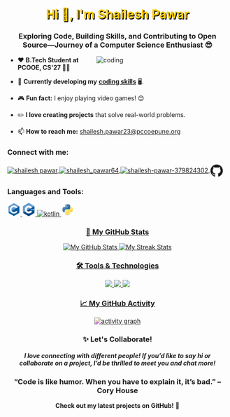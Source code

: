 <h1 align="center">
  <span style="color: #ffcc00; text-shadow: 2px 2px #000000;">Hi 👋, I'm Shailesh Pawar</span>
</h1>
<h3 align="center">Exploring Code, Building Skills, and Contributing to Open Source—Journey of a Computer Science Enthusiast 😎</h3>
<img align="right" alt="coding" width="300" src="https://th.bing.com/th/id/R.09b2f1ad61f656a4981716f70c159998?rik=lVAOS43%2fVXRVJw&riu=http%3a%2f%2f33.media.tumblr.com%2f09b2f1ad61f656a4981716f70c159998%2ftumblr_n9oskaDd3H1shpedgo1_400.gif&ehk=LEdRU0XYodBjy%2buIyL4Tunsztjim3fwRqFIeKsPzHfI%3d&risl=&pid=ImgRaw&r=0">

- ❤️ **B.Tech Student at PCOOE, CS'27 📖📙**
- 🌱 **Currently developing my** [**coding skills**](https://www.codecademy.com/) 🖥️.
- 🎮 **Fun fact:** I enjoy playing video games! 😊
- ✏️ **I love creating projects** that solve real-world problems.

- 📫 **How to reach me:** [shailesh.pawar23@pccoepune.org](mailto:shailesh.pawar23@pccoepune.org)

<h3 align="left">Connect with me:</h3>
<p align="left">
  <a href="https://fb.com/shailesh.pawar" target="_blank" rel="noopener noreferrer">
    <img align="center" src="https://raw.githubusercontent.com/rahuldkjain/github-profile-readme-generator/master/src/images/icons/Social/facebook.svg" alt="shailesh pawar" height="30" width="30" />
  </a>
  <a href="https://instagram.com/shailesh_pawar64" target="_blank" rel="noopener noreferrer">
    <img align="center" src="https://raw.githubusercontent.com/rahuldkjain/github-profile-readme-generator/master/src/images/icons/Social/instagram.svg" alt="shailesh_pawar64" height="30" width="30" />
  </a>
  <a href="https://www.linkedin.com/in/shailesh-pawar-379824302" target="_blank" rel="noopener noreferrer">
    <img align="center" src="https://upload.wikimedia.org/wikipedia/commons/c/ca/LinkedIn_logo_initials.png" alt="shailesh-pawar-379824302" height="30" width="30" />
  </a>
  <a href="https://github.com/Shailesh6068" target="_blank" rel="noopener noreferrer">
    <img align="center" src="https://raw.githubusercontent.com/devicons/devicon/master/icons/github/github-original.svg" alt="github" height="30" width="30" />
  </a>
</p>

<h3 align="left">Languages and Tools:</h3>
<p align="left">
  <a href="https://www.cprogramming.com/" target="_blank" rel="noopener noreferrer"> 
    <img src="https://raw.githubusercontent.com/devicons/devicon/master/icons/c/c-original.svg" alt="c" width="30" height="30"/> 
  </a>
  <a href="https://www.w3schools.com/cpp/" target="_blank" rel="noopener noreferrer"> 
    <img src="https://raw.githubusercontent.com/devicons/devicon/master/icons/cplusplus/cplusplus-original.svg" alt="cplusplus" width="30" height="30"/> 
  </a>
  <a href="https://kotlinlang.org" target="_blank" rel="noopener noreferrer"> 
    <img src="https://www.vectorlogo.zone/logos/kotlinlang/kotlinlang-icon.svg" alt="kotlin" width="30" height="30"/> 
  </a>
  <a href="https://www.python.org" target="_blank" rel="noopener noreferrer"> 
    <img src="https://raw.githubusercontent.com/devicons/devicon/master/icons/python/python-original.svg" alt="python" width="30" height="30"/> 
</p>

<h3 align="center">🚀 My GitHub Stats</h3>
<p align="center">
  <img src="https://github-readme-stats.vercel.app/api?username=Shailesh6068&show_icons=true&theme=radical" alt="My GitHub Stats" width="48%" />
  <img src="https://github-readme-streak-stats.herokuapp.com/?user=Shailesh6068&theme=radical" alt="My Streak Stats" width="48%" />
</p>

<h3 align="center">🛠️ Tools & Technologies</h3>
<p align="center">
  <img src="https://img.shields.io/badge/Code-C++-blue" />
  <img src="https://img.shields.io/badge/Code-Python-blue" />
  <img src="https://img.shields.io/badge/Code-Kotlin-blue" />
</p>

<h3 align="center">📈 My GitHub Activity</h3>
<p align="center">
  <a href="https://github-readme-activity-graph.vercel.app/graph?username=Shailesh6068&amp;theme=react-dark&amp;hide_border=true&amp;hide_title=false&amp;area=true&amp;custom_title=Total%20contribution%20graph%20in%20all%20repo" rel="nofollow">
    <img src="https://github-readme-activity-graph.vercel.app/graph?username=Shailesh6068&amp;theme=react-dark&amp;hide_border=true&amp;hide_title=false&amp;area=true&amp;custom_title=Total%20contribution%20graph%20in%20all%20repo" width="500" alt="activity graph" style="max-width: 100%; filter: hue-rotate(180deg);">
  </a>
</p>

<h3 align="center">✨ Let's Collaborate!</h3>
<h5 align="center">I love connecting with different people! If you’d like to say hi or collaborate on a project, I’d be thrilled to meet you and chat more!</h5>

<h3 align="center">“Code is like humor. When you have to explain it, it’s bad.” – Cory House</h3>

<p align="center">
  <strong>Check out my latest projects on GitHub!</strong> 🌟
</p>
